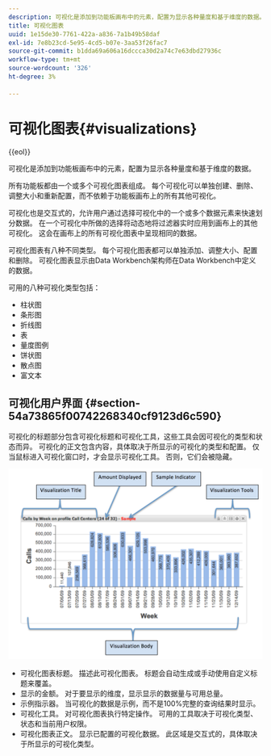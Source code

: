```yaml
---
description: 可视化是添加到功能板画布中的元素，配置为显示各种量度和基于维度的数据。
title: 可视化图表
uuid: 1e15de30-7761-422a-a836-7a1b49b58daf
exl-id: 7e8b23cd-5e95-4cd5-b07e-3aa53f26fac7
source-git-commit: b1dda69a606a16dccca30d2a74c7e63dbd27936c
workflow-type: tm+mt
source-wordcount: '326'
ht-degree: 3%

---
```


# 可视化图表{#visualizations}

{{eol}}

可视化是添加到功能板画布中的元素，配置为显示各种量度和基于维度的数据。

所有功能板都由一个或多个可视化图表组成。 每个可视化可以单独创建、删除、调整大小和重新配置，而不依赖于功能板画布上的所有其他可视化。

可视化也是交互式的，允许用户通过选择可视化中的一个或多个数据元素来快速划分数据。 在一个可视化中所做的选择将动态地将过滤器实时应用到画布上的其他可视化。 这会在画布上的所有可视化图表中呈现相同的数据。

可视化图表有八种不同类型。 每个可视化图表都可以单独添加、调整大小、配置和删除。 可视化图表显示由Data Workbench架构师在Data Workbench中定义的数据。

可用的八种可视化类型包括：

* 柱状图
* 条形图
* 折线图
* 表 
* 量度图例
* 饼状图
* 散点图
* 富文本

## 可视化用户界面 {#section-54a73865f00742268340cf9123d6c590}

可视化的标题部分包含可视化标题和可视化工具，这些工具会因可视化的类型和状态而异。 可视化的正文包含内容，具体取决于所显示的可视化的类型和配置。 仅当鼠标进入可视化窗口时，才会显示可视化工具。 否则，它们会被隐藏。

![](assets/visualization.png)

* 可视化图表标题。 描述此可视化图表。 标题会自动生成或手动使用自定义标题来覆盖。
* 显示的金额。 对于要显示的维度，显示显示的数据量与可用总量。
* 示例指示器。 当可视化的数据是示例，而不是100%完整的查询结果时显示。
* 可视化工具。 对可视化图表执行特定操作。 可用的工具取决于可视化类型、状态和当前用户权限。
* 可视化图表正文。 显示已配置的可视化数据。 此区域是交互式的，具体取决于所显示的可视化类型。
